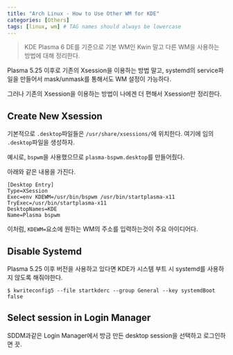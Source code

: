 ```yaml
---
title: "Arch Linux - How to Use Other WM for KDE"
categories: [Others]
tags: [linux, wm] # TAG names should always be lowercase
---
```


> KDE Plasma 6 DE를 기준으로 기본 WM인 Kwin 말고 다른 WM을 사용하는 방법에 대해 정리한다.

Plasma 5.25 이후로 기존의 Xsession을 이용하는 방법 말고, systemd의 service파일을 만들어서 mask/unmask를 통해서도 WM 설정이 가능하다.

그러나 기존의 Xsession을 이용하는 방법이 나에겐 더 편해서 Xsession만 정리한다.


## Create New Xsession
기본적으로 `.desktop`파일들은 `/usr/share/xsessions/`에 위치한다. 여기에 임의 `.desktop`파일을 생성하자. 

예시로, `bspwm`을 사용했으므로 `plasma-bspwm.desktop`를 만들어줬다.

아래와 같은 내용을 가진다.

```
[Desktop Entry]
Type=XSession
Exec=env KDEWM=/usr/bin/bspwm /usr/bin/startplasma-x11
TryExec=/usr/bin/startplasma-x11
DesktopNames=KDE
Name=Plasma bspwm
```
이처럼, `KDEWM=`요소에 원하는 WM의 주소를 입력하는것이 주요 아이디어다.

## Disable Systemd
Plasma 5.25 이후 버전을 사용하고 있다면 KDE가 시스템 부트 시 systemd를 사용하지 않도록 해줘야한다.
```shell
$ kwriteconfig5 --file startkderc --group General --key systemdBoot false
```

## Select session in Login Manager
SDDM과같은 Login Manager에서 방금 만든 desktop session을 선택하고 로그인하면 끗.
